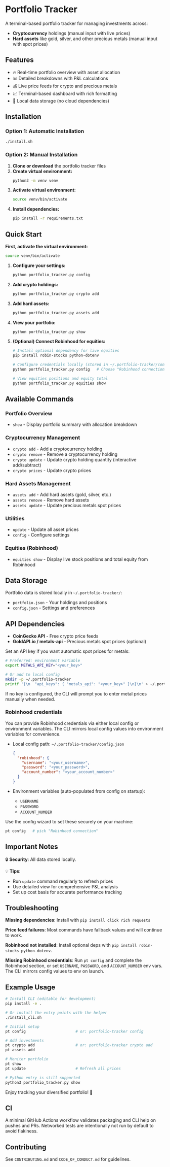 # Portfolio Tracker

A terminal-based portfolio tracker for managing investments across:
- **Cryptocurrency** holdings (manual input with live prices)
- **Hard assets** like gold, silver, and other precious metals (manual input with spot prices)

## Features

- 🔥 Real-time portfolio overview with asset allocation
- 📊 Detailed breakdowns with P&L calculations
- 💰 Live price feeds for crypto and precious metals
- 📈 Terminal-based dashboard with rich formatting
- 💾 Local data storage (no cloud dependencies)

## Installation

### Option 1: Automatic Installation
```bash
./install.sh
```

### Option 2: Manual Installation
1. **Clone or download** the portfolio tracker files
2. **Create virtual environment:**
   ```bash
   python3 -m venv venv
   ```
3. **Activate virtual environment:**
   ```bash
   source venv/bin/activate
   ```
4. **Install dependencies:**
   ```bash
   pip install -r requirements.txt
   ```

## Quick Start

**First, activate the virtual environment:**
```bash
source venv/bin/activate
```

1. **Configure your settings:**
   ```bash
   python portfolio_tracker.py config
   ```

2. **Add crypto holdings:**
   ```bash
   python portfolio_tracker.py crypto add
   ```

3. **Add hard assets:**
   ```bash
   python portfolio_tracker.py assets add
   ```

4. **View your portfolio:**
   ```bash
   python portfolio_tracker.py show
   ```

5. **(Optional) Connect Robinhood for equities:**
   ```bash
   # Install optional dependency for live equities
   pip install robin-stocks python-dotenv

   # Configure credentials locally (stored in ~/.portfolio-tracker/config.json)
   python portfolio_tracker.py config   # Choose "Robinhood connection"

   # View equities positions and equity total
   python portfolio_tracker.py equities show
   ```

## Available Commands

### Portfolio Overview
- `show` - Display portfolio summary with allocation breakdown

### Cryptocurrency Management
- `crypto add` - Add a cryptocurrency holding
- `crypto remove` - Remove a cryptocurrency holding
- `crypto update` - Update crypto holding quantity (interactive add/subtract)
- `crypto prices` - Update crypto prices

### Hard Assets Management
- `assets add` - Add hard assets (gold, silver, etc.)
- `assets remove` - Remove hard assets
- `assets update` - Update precious metals spot prices

### Utilities
- `update` - Update all asset prices
- `config` - Configure settings

### Equities (Robinhood)
- `equities show` - Display live stock positions and total equity from Robinhood

## Data Storage

Portfolio data is stored locally in `~/.portfolio-tracker/`:
- `portfolio.json` - Your holdings and positions
- `config.json` - Settings and preferences

## API Dependencies

- **CoinGecko API** - Free crypto price feeds
- **GoldAPI.io / metals-api** - Precious metals spot prices (optional)

Set an API key if you want automatic spot prices for metals:

```bash
# Preferred: environment variable
export METALS_API_KEY="<your_key>"

# Or add to local config
mkdir -p ~/.portfolio-tracker
printf '{\n  "api_keys": { "metals_api": "<your_key>" }\n}\n' > ~/.portfolio-tracker/config.json
```

If no key is configured, the CLI will prompt you to enter metal prices manually when needed.

### Robinhood credentials

You can provide Robinhood credentials via either local config or environment variables. The CLI mirrors local config values into environment variables for convenience.

- Local config path: `~/.portfolio-tracker/config.json`
  ```json
  {
    "robinhood": {
      "username": "<your_username>",
      "password": "<your_password>",
      "account_number": "<your_account_number>"
    }
  }
  ```

- Environment variables (auto-populated from config on startup):
  - `USERNAME`
  - `PASSWORD`
  - `ACCOUNT_NUMBER`

Use the config wizard to set these securely on your machine:
```bash
pt config   # pick "Robinhood connection"
```

## Important Notes

🔒 **Security**: All data stored locally.

💡 **Tips**: 
- Run `update` command regularly to refresh prices
- Use detailed view for comprehensive P&L analysis
- Set up cost basis for accurate performance tracking

## Troubleshooting

**Missing dependencies**: Install with `pip install click rich requests`

**Price feed failures**: Most commands have fallback values and will continue to work.

**Robinhood not installed**: Install optional deps with `pip install robin-stocks python-dotenv`.

**Missing Robinhood credentials**: Run `pt config` and complete the Robinhood section, or set `USERNAME`, `PASSWORD`, and `ACCOUNT_NUMBER` env vars. The CLI mirrors config values to env on launch.

## Example Usage

```bash
# Install CLI (editable for development)
pip install -e .

# Or install the entry points with the helper
./install_cli.sh

# Initial setup
pt config                      # or: portfolio-tracker config

# Add investments
pt crypto add                  # or: portfolio-tracker crypto add
pt assets add

# Monitor portfolio
pt show
pt update                      # Refresh all prices

# Python entry is still supported
python3 portfolio_tracker.py show
```

Enjoy tracking your diversified portfolio! 🚀

## CI

A minimal GitHub Actions workflow validates packaging and CLI help on pushes and PRs. Networked tests are intentionally not run by default to avoid flakiness.

## Contributing

See `CONTRIBUTING.md` and `CODE_OF_CONDUCT.md` for guidelines.
